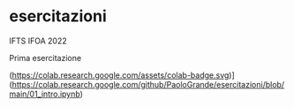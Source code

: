 # esercitazioni
IFTS IFOA 2022

Prima esercitazione


(https://colab.research.google.com/assets/colab-badge.svg)](https://colab.research.google.com/github/PaoloGrande/esercitazioni/blob/main/01_intro.ipynb)

